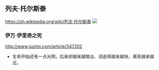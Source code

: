 ## 列夫·托尔斯泰
https://zh.wikipedia.org/wiki/列夫·托尔斯泰
![](https://upload.wikimedia.org/wikipedia/commons/c/c6/L.N.Tolstoy_Prokudin-Gorsky.jpg)
### 伊万·伊里奇之死
http://www.juzimi.com/article/347202
- 生命开始还有一点光明，后来却越来越暗淡、消逝得越来越快，离死越来越近。